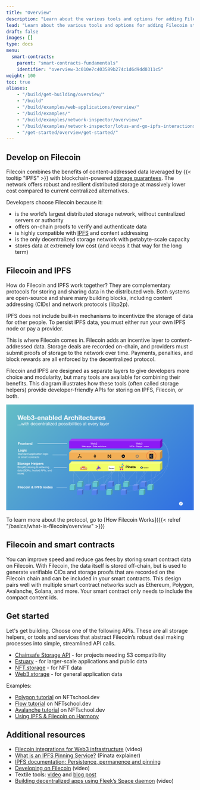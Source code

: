 ```yaml
---
title: "Overview"
description: "Learn about the various tools and options for adding Filecoin storage to software applications, smart contracts, and workflows."
lead: "Learn about the various tools and options for adding Filecoin storage to software applications, smart contracts, and workflows."
draft: false
images: []
type: docs
menu:
  smart-contracts:
    parent: "smart-contracts-fundamentals"
    identifier: "overview-3c010e7c403589b274c1d6d9dd0311c5"
weight: 100
toc: true
aliases:
    - "/build/get-building/overview/"
    - "/build"
    - "/build/examples/web-applications/overview/"
    - "/build/examples/"
    - "/build/examples/network-inspector/overview/"
    - "/build/examples/network-inspector/lotus-and-go-ipfs-interactions/"
    - "/get-started/overview/get-started/"
---
```


## Develop on Filecoin

Filecoin combines the benefits of content-addressed data leveraged by {{< tooltip "IPFS" >}} with blockchain-powered [storage guarantees](https://filrep.io/). The network offers robust and resilient distributed storage at massively lower cost compared to current centralized alternatives.

Developers choose Filecoin because it:

- is the world’s largest distributed storage network, without centralized servers or authority
- offers on-chain proofs to verify and authenticate data
- is highly compatible with [IPFS](https://ipfs.tech/) and content addressing
- is the only decentralized storage network with petabyte-scale capacity
- stores data at extremely low cost (and keeps it that way for the long term)

## Filecoin and IPFS

How do Filecoin and IPFS work together? They are complementary protocols for storing and sharing data in the distributed web. Both systems are open-source and share many building blocks, including content addressing (CIDs) and network protocols (libp2p).

IPFS does not include built-in mechanisms to incentivize the storage of data for other people. To persist IPFS data, you must either run your own IPFS node or pay a provider.

This is where Filecoin comes in. Filecoin adds an incentive layer to content-addressed data. Storage deals are recorded on-chain, and providers must submit proofs of storage to the network over time. Payments, penalties, and block rewards are all enforced by the decentralized protocol.

Filecoin and IPFS are designed as separate layers to give developers more choice and modularity, but many tools are available for combining their benefits. This diagram illustrates how these tools (often called storage helpers) provide developer-friendly APIs for storing on IPFS, Filecoin, or both.

![Web3-Enabled Architecture by Filecoin](web3-architecture.png)

To learn more about the protocol, go to [How Filecoin Works]({{< relref "/basics/what-is-filecoin/overview" >}})

## Filecoin and smart contracts

You can improve speed and reduce gas fees by storing smart contract data on Filecoin. With Filecoin, the data itself is stored off-chain, but is used to generate verifiable CIDs and storage proofs that are recorded on the Filecoin chain and can be included in your smart contracts. This design pairs well with multiple smart contract networks such as Ethereum, Polygon, Avalanche, Solana, and more. Your smart contract only needs to include the compact content ids.

## Get started

Let's get building. Choose one of the following APIs. These are all storage helpers, or tools and services that abstract Filecoin’s robust deal making processes into simple, streamlined API calls.

- [Chainsafe Storage API](https://docs.storage.chainsafe.io/) - for projects needing S3 compatibility
- [Estuary](https://estuary.tech/) - for larger-scale applications and public data
- [NFT.storage](https://nft.storage/) - for NFT data
- [Web3.storage](https://web3.storage/) - for general application data

Examples:

- [Polygon tutorial](https://nftschool.dev/tutorial/mint-nftstorage-polygon/) on NFTschool.dev
- [Flow tutorial](https://nftschool.dev/tutorial/flow-nft-marketplace/) on NFTschool.dev
- [Avalanche tutorial](https://nftschool.dev/tutorial/avax-nft/) on NFTschool.dev
- [Using IPFS & Filecoin on Harmony](https://docs.harmony.one/home/developers/tutorials/ipfs-filecoin)

## Additional resources

- [Filecoin integrations for Web3 infrastructure](https://www.youtube.com/watch?v=Q0oe6i7d1u4) (video)
- [What is an IPFS Pinning Service?](https://medium.com/pinata/what-is-an-ipfs-pinning-service-f6ed4cd7e475#:~:text=An%20IPFS%20pinning%20service%20is,running%20your%20own%20IPFS%20nodes.) (Pinata explainer)
- [IPFS documentation: Persistence, permanence and pinning](https://docs.ipfs.tech/concepts/persistence/)
- [Developing on Filecoin](https://www.youtube.com/watch?v=aGCpq0Xf-w8) (video)
- Textile tools: [video](https://www.youtube.com/watch?v=IZ8M9m9_uJY) and [blog post](https://blog.textile.io/developer-tools-for-filecoin-ipfs-web/)
- [Building decentralized apps using Fleek’s Space daemon](https://www.youtube.com/watch?v=pWJ5fty-7mA) (video)
